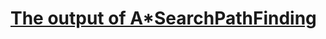 # [The output of A*SearchPathFinding](https://user-images.githubusercontent.com/42945839/142282668-7563f58a-4db2-4d60-acfa-83cc3c31af2b.png)
